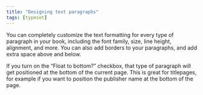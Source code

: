 ```yaml
---
title: "Designing text paragraphs"
tags: [typeset]
---
```

 
<html><body><section data-type="chapter" class="hsecchapter" data-hederis-type="hsecchapter" id="typeset-para-design" data-pi-attrs="id: typeset-para-design; data-tags: typeset;" role="doc-chapter" data-tags="typeset" data-author-name=" " data-book-title=" " title="Designing text paragraphs"><p class="hblkp" data-hederis-type="hblkp" id="pQqHHTRnN">You can completely customize the text formatting for every type of paragraph in your book, including the font family, size, line height, alignment, and more. You can also add borders to your paragraphs, and add extra space above and below. </p><p class="hblkp" data-hederis-type="hblkp" id="pCPWpksvR">If you turn on the &#8220;Float to bottom?&#8221; checkbox, that type of paragraph will get positioned at the bottom of the current page. This is great for titlepages, for example if you want to position the publisher name at the bottom of the page.</p></section></body></html>
